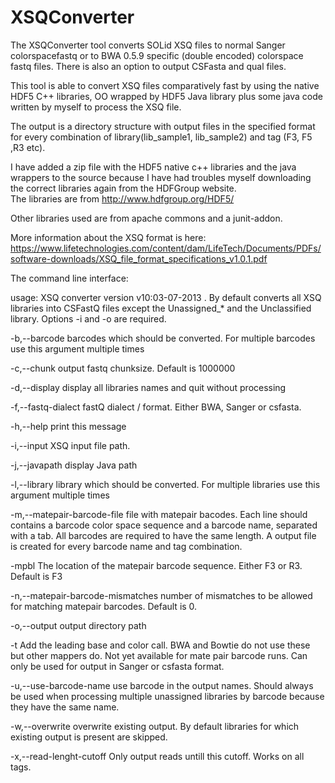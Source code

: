 XSQConverter
============

The XSQConverter tool converts SOLid XSQ files to normal Sanger colorspacefastq or to BWA 0.5.9 specific (double encoded) colorspace fastq files.
There is also an option to output CSFasta and qual files. 

This tool is able to convert XSQ files comparatively fast by using the native HDF5 C++ libraries, OO wrapped by HDF5 Java library plus some java code written by myself to process the XSQ file. 

The output is a directory structure with output files in the specified format for every combination of library(lib_sample1, lib_sample2) and tag (F3, F5 ,R3 etc). 

I have added a zip file with the HDF5 native c++ libraries and the java wrappers to the source because I have had troubles myself downloading the correct libraries again from the HDFGroup website.  
The libraries are from http://www.hdfgroup.org/HDF5/

Other libraries used are from apache commons and a junit-addon. 

More information about the XSQ format is here:
https://www.lifetechnologies.com/content/dam/LifeTech/Documents/PDFs/software-downloads/XSQ_file_format_specifications_v1.0.1.pdf


The command line interface:

usage: XSQ converter version v10:03-07-2013
           . By default converts all XSQ libraries into CSFastQ files
           except the Unassigned_* and the Unclassified library. Options
           -i and -o are required.
 
 -b,--barcode <arg>                       barcodes which should be
                                          converted. For multiple barcodes
                                          use this argument multiple times
 
 -c,--chunk <arg>                         output fastq chunksize. Default
                                          is 1000000
                                          
 -d,--display                             display all libraries names and
                                          quit without processing
                                          
 -f,--fastq-dialect <arg>                 fastQ dialect / format. Either
                                          BWA, Sanger or csfasta.
                                          
 -h,--help                                print this message
 
 -i,--input <arg>                         XSQ input file path.
 
 -j,--javapath                            display Java path
 
 -l,--library <arg>                       library which should be
                                          converted. For multiple
                                          libraries use this argument
                                          multiple times
                                          
 -m,--matepair-barcode-file <arg>         file with matepair bacodes. Each
                                          line should contains a barcode
                                          color space sequence and a
                                          barcode name, separated with a
                                          tab. All barcodes are required
                                          to have the same length. A
                                          output file is created for every
                                          barcode name and tag
                                          combination.
                                          
 -mpbl <arg>                              The location of the matepair
                                          barcode sequence. Either F3 or
                                          R3. Default is F3
                                          
 -n,--matepair-barcode-mismatches <arg>   number of mismatches to be
                                          allowed for matching matepair
                                          barcodes. Default is 0.
                                          
 -o,--output <arg>                        output directory path
 
 -t                                       Add the leading base and color
                                          call. BWA and Bowtie do not use
                                          these but other mappers do. Not
                                          yet available for mate pair
                                          barcode runs. Can only be used
                                          for output in Sanger or csfasta
                                          format.
                                          
 -u,--use-barcode-name                    use barcode in the output names.
                                          Should always be used when
                                          processing multiple unassigned
                                          libraries by barcode because
                                          they have the same name.
                                          
 -w,--overwrite                           overwrite existing output. By
                                          default libraries for which
                                          existing output is present are
                                          skipped.
                                          
 -x,--read-lenght-cutoff <arg>            Only output reads untill this
                                          cutoff. Works on all tags.


